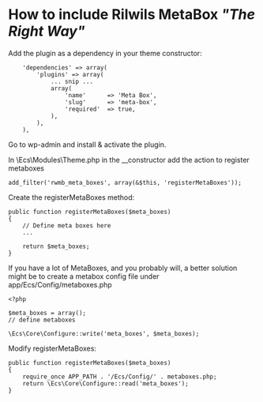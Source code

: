 # How to include Rilwils MetaBox _"The Right Way"_

Add the plugin as a dependency in your theme constructor:

```
    'dependencies' => array(
        'plugins' => array(
            ... snip ...
            array(
                'name'      => 'Meta Box',
                'slug'      => 'meta-box',
                'required'  => true,
            ),
        ),
    ),
```

Go to wp-admin and install & activate the plugin.  

In \Ecs\Modules\Theme.php in the __constructor add the action to register metaboxes

```
add_filter('rwmb_meta_boxes', array(&$this, 'registerMetaBoxes'));
```

Create the registerMetaBoxes method:

```
public function registerMetaBoxes($meta_boxes)
{
    // Define meta boxes here
    ...

    return $meta_boxes;
}
```

If you have a lot of MetaBoxes, and you probably will, a better solution might be to create a metabox config file under app/Ecs/Config/metaboxes.php

```
<?php

$meta_boxes = array();
// define metaboxes

\Ecs\Core\Configure::write('meta_boxes', $meta_boxes);

```

Modify registerMetaBoxes:

```
public function registerMetaBoxes($meta_boxes)
{
    require_once APP_PATH . '/Ecs/Config/' . metaboxes.php;
    return \Ecs\Core\Configure::read('meta_boxes');
}
```